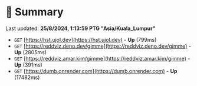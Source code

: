 # 📖 Summary
Last updated: **25/8/2024, 1:13:59 PTG "Asia/Kuala_Lumpur"**

- `GET` [https://hst.ujol.dev](https://hst.ujol.dev) - **Up** (799ms)
- `GET` [https://reddviz.deno.dev/gimme](https://reddviz.deno.dev/gimme) - **Up** (2805ms)
- `GET` [https://reddviz.amar.kim/gimme](https://reddviz.amar.kim/gimme) - **Up** (391ms)
- `GET` [https://dumb.onrender.com](https://dumb.onrender.com) - **Up** (17482ms)
